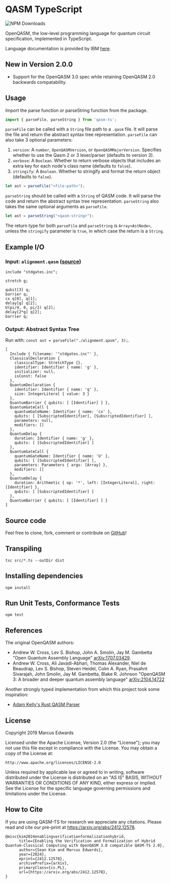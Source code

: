 # QASM TypeScript

![NPM Downloads](https://img.shields.io/npm/dy/qasm-ts)


OpenQASM, the low-level programming language for quantum circuit specification, implemented in TypeScript.

Language documentation is provided by IBM [here](https://openqasm.com).

## New in Version 2.0.0

- Support for the OpenQASM 3.0 spec while retaining OpenQASM 2.0 backwards compatability.

## Usage

Import the parse function or parseString function from the package.

```ts
import { parseFile, parseString } from 'qasm-ts';
```

`parseFile` can be called with a `String` file path to a `.qasm` file. It will parse the file and return the abstract syntax tree representation. `parseFile` can also take 3 optional parameters: 
1. `version`: A `number`, `OpenQASMVersion`, or `OpenQASMMajorVersion`. Specifies whether to use the Qasm 2 or 3 lexer/parser (defaults to version 3).
2. `verbose`: A `Boolean`. Whether to return verbose objects that includes an extra key for each node's class name (defaults to `false`).
3. `stringify`: A `Boolean`. Whether to stringify and format the return object (defaults to `false`).

```ts
let ast = parseFile("<file-path>");
```

`parseString` should be called with a `String` of QASM code. It will parse the code and return the abstract syntax tree representation. `parseString` also takes the same optional arguments as `parseFile`.

```ts
let ast = parseString("<qasm-string>");
```

The return type for both `parseFile` and `parseString` is `Array<AstNode>`, unless the `stringify` parameter is `true`, in which case the return is a `String`.

## Example I/O

### Input: `alignment.qasm` ([source](https://github.com/openqasm/openqasm/blob/main/examples/alignment.qasm))

```
include "stdgates.inc";

stretch g;

qubit[3] q;
barrier q;
cx q[0], q[1];
delay[g] q[2];
U(pi/4, 0, pi/2) q[2];
delay[2*g] q[2];
barrier q;

```

### Output: Abstract Syntax Tree

Run with: `const ast = parseFile("./alignment.qasm", 3);`.

```
[
  Include { filename: '"stdgates.inc"' },
  ClassicalDeclaration {
    classicalType: StretchType {},
    identifier: Identifier { name: 'g' },
    initializer: null,
    isConst: false
  },
  QuantumDeclaration {
    identifier: Identifier { name: 'q' },
    size: IntegerLiteral { value: 3 }
  },
  QuantumBarrier { qubits: [ [Identifier] ] },
  QuantumGateCall {
    quantumGateName: Identifier { name: 'cx' },
    qubits: [ [SubscriptedIdentifier], [SubscriptedIdentifier] ],
    parameters: null,
    modifiers: []
  },
  QuantumDelay {
    duration: Identifier { name: 'g' },
    qubits: [ [SubscriptedIdentifier] ]
  },
  QuantumGateCall {
    quantumGateName: Identifier { name: 'U' },
    qubits: [ [SubscriptedIdentifier] ],
    parameters: Parameters { args: [Array] },
    modifiers: []
  },
  QuantumDelay {
    duration: Arithmetic { op: '*', left: [IntegerLiteral], right: [Identifier] },
    qubits: [ [SubscriptedIdentifier] ]
  },
  QuantumBarrier { qubits: [ [Identifier] ] }
]
```

## Source code

Feel free to clone, fork, comment or contribute on [GitHub](https://github.com/comp-phys-marc/qasm-ts)!

## Transpiling

```
tsc src/*.ts --outDir dist
```

## Installing dependencies

```
npm install
```

## Run Unit Tests, Conformance Tests

```
npm test
```

## References

The original OpenQASM authors:

- Andrew W. Cross, Lev S. Bishop, John A. Smolin, Jay M. Gambetta "Open Quantum Assembly Language" [arXiv:1707.03429](https://web.archive.org/web/20210121114036/https://arxiv.org/abs/1707.03429).
- Andrew W. Cross, Ali Javadi-Abhari, Thomas Alexander, Niel de Beaudrap, Lev S. Bishop, Steven Heidel, Colm A. Ryan, Prasahnt Sivarajah, John Smolin, Jay M. Gambetta, Blake R. Johnson "OpenQASM 3: A broader and deeper quantum assembly language" [arXiv:2104.14722](https://arxiv.org/abs/2104.14722)

Another strongly typed implementation from which this project took some inspiration:

- [Adam Kelly's Rust QASM Parser](https://github.com/libtangle/qasm-rust) 

## License

Copyright 2019 Marcus Edwards

Licensed under the Apache License, Version 2.0 (the "License"); you may not use this file except in compliance with the License. You may obtain a copy of the License at:

```
http://www.apache.org/licenses/LICENSE-2.0
```

Unless required by applicable law or agreed to in writing, software distributed under the License is distributed on an "AS IS" BASIS, WITHOUT WARRANTIES OR CONDITIONS OF ANY KIND, either express or implied. See the License for the specific language governing permissions and limitations under the License.

## How to Cite

If you are using QASM-TS for research we appreciate any citations. Please read and cite our pre-print at https://arxiv.org/abs/2412.12578.

```
@misc{kim2024enablingverificationformalizationhybrid,
      title={Enabling the Verification and Formalization of Hybrid Quantum-Classical Computing with OpenQASM 3.0 compatible QASM-TS 2.0}, 
      author={Sean Kim and Marcus Edwards},
      year={2024},
      eprint={2412.12578},
      archivePrefix={arXiv},
      primaryClass={cs.PL},
      url={https://arxiv.org/abs/2412.12578}, 
}
```
